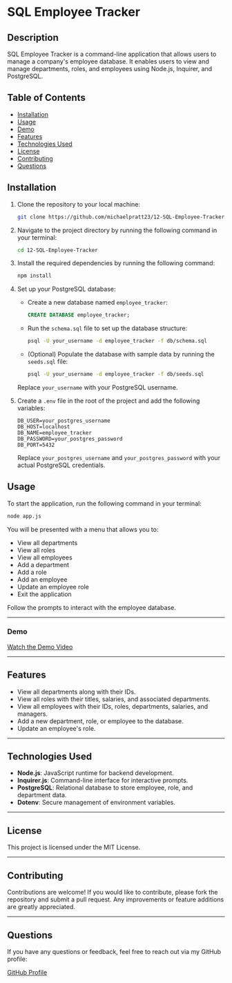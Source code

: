 # SQL Employee Tracker

## Description

SQL Employee Tracker is a command-line application that allows users to manage a company's employee database. It enables users to view and manage departments, roles, and employees using Node.js, Inquirer, and PostgreSQL.

## Table of Contents

- [Installation](#installation)
- [Usage](#usage)
- [Demo](#demo)
- [Features](#features)
- [Technologies Used](#technologies-used)
- [License](#license)
- [Contributing](#contributing)
- [Questions](#questions)

## Installation

1.  Clone the repository to your local machine:
    ```bash
    git clone https://github.com/michaelpratt23/12-SQL-Employee-Tracker.git
    ```
2.  Navigate to the project directory by running the following command in your terminal:
    ```bash
    cd 12-SQL-Employee-Tracker
    ```
3.  Install the required dependencies by running the following command:
    ```bash
    npm install
    ```
4.  Set up your PostgreSQL database:

    - Create a new database named `employee_tracker`:

      ```sql
      CREATE DATABASE employee_tracker;
      ```

    - Run the `schema.sql` file to set up the database structure:

      ```bash
      psql -U your_username -d employee_tracker -f db/schema.sql
      ```

    - (Optional) Populate the database with sample data by running the `seeds.sql` file:
      ```bash
      psql -U your_username -d employee_tracker -f db/seeds.sql
      ```

    Replace `your_username` with your PostgreSQL username.

5.  Create a `.env` file in the root of the project and add the following variables:

        DB_USER=your_postgres_username
        DB_HOST=localhost
        DB_NAME=employee_tracker
        DB_PASSWORD=your_postgres_password
        DB_PORT=5432

    Replace `your_postgres_username` and `your_postgres_password` with your actual PostgreSQL credentials.

## Usage

To start the application, run the following command in your terminal:

```bash
node app.js
```

You will be presented with a menu that allows you to:

- View all departments
- View all roles
- View all employees
- Add a department
- Add a role
- Add an employee
- Update an employee role
- Exit the application

Follow the prompts to interact with the employee database.

---

### Demo

[Watch the Demo Video](https://drive.google.com/file/d/1mPqyukRNbFPhrboBB1x9zLtRxIBoiK61/view?usp=sharing)

---

## Features

- View all departments along with their IDs.
- View all roles with their titles, salaries, and associated departments.
- View all employees with their IDs, roles, departments, salaries, and managers.
- Add a new department, role, or employee to the database.
- Update an employee's role.

---

## Technologies Used

- **Node.js**: JavaScript runtime for backend development.
- **Inquirer.js**: Command-line interface for interactive prompts.
- **PostgreSQL**: Relational database to store employee, role, and department data.
- **Dotenv**: Secure management of environment variables.

---

## License

This project is licensed under the MIT License.

---

## Contributing

Contributions are welcome! If you would like to contribute, please fork the repository and submit a pull request. Any improvements or feature additions are greatly appreciated.

---

## Questions

If you have any questions or feedback, feel free to reach out via my GitHub profile:

[GitHub Profile](https://github.com/michaelpratt23)
